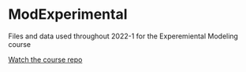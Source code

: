 # ModExperimental
Files and data used throughout 2022-1 for the Experemiental Modeling course

[Watch the course repo](https://github.com/drojasd/ModelExp)
